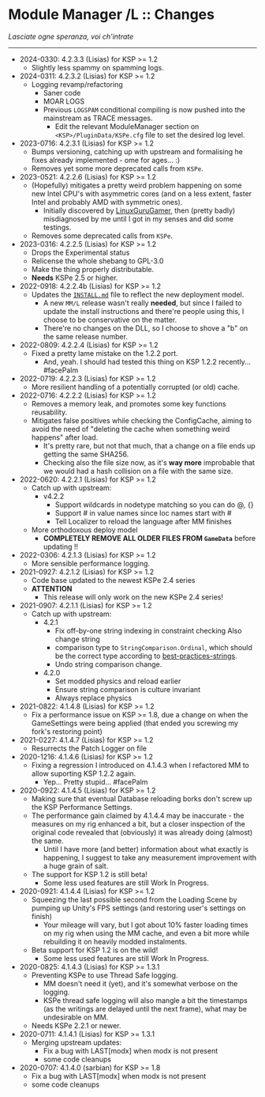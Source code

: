 # Module Manager /L :: Changes
*Lasciate ogne speranza, voi ch'intrate*
- - -

* 2024-0330: 4.2.3.3 (Lisias) for KSP >= 1.2
	+ Slightly less spammy on spamming logs.
* 2024-0311: 4.2.3.2 (Lisias) for KSP >= 1.2
	+ Logging revamp/refactoring
		- Saner code
		- MOAR LOGS
		- Previous `LOGSPAM` conditional compiling is now pushed into the mainstream as TRACE messages.
			- Edit the relevant ModuleManager section on `<KSP>/PluginData/KSPe.cfg` file to set the desired log level.
* 2023-0716: 4.2.3.1 (Lisias) for KSP >= 1.2
	+ Bumps versioning, catching up with upstream and formalising he fixes already implemented - ome for ages... :)
	+ Removes yet some more deprecated calls from `KSPe`.
* 2023-0521: 4.2.2.6 (Lisias) for KSP >= 1.2
	+ (Hopefully) mitigates a pretty weird problem happening on some new Intel CPU's with asymmetric cores (and on a less extent, faster Intel and probably AMD with symmetric ones).
		- Initially discovered by [LinuxGuruGamer](https://github.com/sarbian/ModuleManager/pull/180), then (pretty badly) misdiagnosed by me until I got in my senses and did some testings.
	+ Removes some deprecated calls from `KSPe`.
* 2023-0316: 4.2.2.5 (Lisias) for KSP >= 1.2
	+ Drops the Experimental status
	+ Relicense the whole shebang to GPL-3.0
	+ Make the thing properly distributable.
	+ **Needs** KSPe 2.5 or higher.
* 2022-0918: 4.2.2.4b (Lisias) for KSP >= 1.2
	+ Updates the [`INSTALL.md`](https://github.com/net-lisias-ksp/ModuleManager/blob/master/INSTALL.md) file to reflect the new deployment model.
		- A new `MM/L` release wasn't really **needed**, but since I failed to update the install instructions and there're people using this, I choose to be conservative on the matter.
		- There're no changes on the DLL, so I choose to shove a "b" on the same release number.
* 2022-0809: 4.2.2.4 (Lisias) for KSP >= 1.2
	+ Fixed a pretty lame mistake on the 1.2.2 port.
		- And, yeah. I should had tested this thing on KSP 1.2.2 recently... #facePalm 	
* 2022-0719: 4.2.2.3 (Lisias) for KSP >= 1.2
	+ More resilient handling of a potentially corrupted (or old) cache.
* 2022-0716: 4.2.2.2 (Lisias) for KSP >= 1.2
	+ Removes a memory leak, and promotes some key functions reusability. 
	+ Mitigates false positives while checking the ConfigCache, aiming to avoid the need of "deleting the cache when something weird happens" after load.
		- It's pretty rare, but not that much, that a change on a file ends up getting the same SHA256.
		- Checking also the file size now, as it's **way more** improbable that we would had a hash collision on a file with the same size. 
* 2022-0620: 4.2.2.1 (Lisias) for KSP >= 1.2
	+ Catch up with upstream:
		- v4.2.2 
			- Support wildcards in nodetype matching so you can do @*,* {}
			- Support # in value names since loc names start with #
			- Tell Localizer to reload the language after MM finishes
	+ More orthodoxous deploy model
		- **COMPLETELY REMOVE ALL OLDER FILES FROM `GameData`** before updating !!
* 2022-0306: 4.2.1.3 (Lisias) for KSP >= 1.2
	+ More sensible performance logging.
* 2021-0927: 4.2.1.2 (Lisias) for KSP >= 1.2
	+ Code base updated to the newest KSPe 2.4 series
	+ **ATTENTION**
		- This release will only work on the new KSPe 2.4 series!
* 2021-0907: 4.2.1.1 (Lisias) for KSP >= 1.2
	+ Catch up with upstream:
		- 4.2.1
			- Fix off-by-one string indexing in constraint checking Also change string
			- comparison type to `StringComparison.Ordinal`, which should be the correct type according to [best-practices-strings](https://docs.microsoft.com/en-us/dotnet/standard/base-types/best-practices-strings).
			- Undo string comparison change.
		- 4.2.0
			- Set modded physics and reload earlier
			- Ensure string comparison is culture invariant
			- Always replace physics
* 2021-0822: 4.1.4.8 (Lisias) for KSP >= 1.2
	+ Fix a performance issue on KSP >= 1.8, due a change on when the GameSettings were being applied (that ended you screwing my fork's restoring point) 
* 2021-0227: 4.1.4.7 (Lisias) for KSP >= 1.2
	+ Resurrects the Patch Logger on file
* 2020-1216: 4.1.4.6 (Lisias) for KSP >= 1.2
	+ Fixing a regression I introduced on 4.1.4.3 when I refactored MM to allow suporting KSP 1.2.2 again.
		- Yep... Pretty stupid... #facePalm 
* 2020-0922: 4.1.4.5 (Lisias) for KSP >= 1.2
	+ Making sure that eventual Database reloading borks don't screw up the KSP Performance Settings.
	+ The performance gain claimed by 4.1.4.4 may be inaccurate - the measures on my rig enhanced a bit, but a closer inspection of the original code revealed that (obviously) it was already doing (almost) the same.
		- Until I have more (and better) information about what exactly is happening, I suggest to take any measurement improvement with a huge grain of salt.
	+ The support for KSP 1.2 is still beta!
		- Some less used features are still Work In Progress. 
* 2020-0921: 4.1.4.4 (Lisias) for KSP >= 1.2
	+ Squeezing the last possible second from the Loading Scene by pumping up Unity's FPS settings (and restoring user's settings on finish)
		- Your mileage will vary, but I got about 10% faster loading times on my rig when using the MM cache, and even a bit more while rebuilding it on heavily modded instalments. 
	+ Beta support for KSP 1.2 is on the wild!
		- Some less used features are still Work In Progress. 
* 2020-0825: 4.1.4.3 (Lisias) for KSP >= 1.3.1
	+ Preventing KSPe to use Thread Safe logging.
		- MM doesn't need it (yet), and it's somewhat verbose on the logging.
		- KSPe thread safe logging will also mangle a bit the timestamps (as the writings are delayed until the next frame), what may be undesirable on MM.
	+ Needs KSPe 2.2.1 or newer.
* 2020-0711: 4.1.4.1 (Lisias) for KSP >= 1.3.1
	+ Merging upstream updates:
		- Fix a bug with LAST[modx] when modx is not present
		- some code cleanups
* 2020-0707: 4.1.4.0 (sarbian) for KSP >= 1.8
	+ Fix a bug with LAST[modx] when modx is not present
	+ some code cleanups

